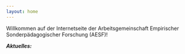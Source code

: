 ```yaml
---
layout: home
---
```


Willkommen auf der Internetseite der Arbeitsgemeinschaft Empirischer Sonderpädagogischer Forschung (AESF)!


***Aktuelles:***
